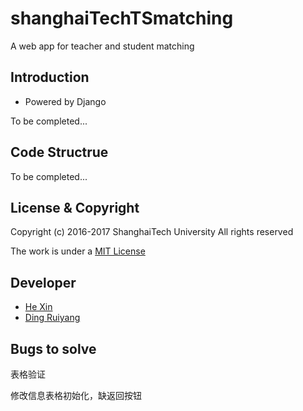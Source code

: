 # shanghaiTechTSmatching

A web app for teacher and student matching

## Introduction

* Powered by Django

To be completed...

## Code Structrue

To be completed...

## License & Copyright

Copyright (c) 2016-2017 ShanghaiTech University All rights reserved

The work is under a [MIT License](https://opensource.org/licenses/MIT)

## Developer

* [He Xin](https://github.com/XinHeCS)
* [Ding Ruiyang](https://github.com/JohnDing1995)

## Bugs to solve
表格验证

修改信息表格初始化，缺返回按钮

